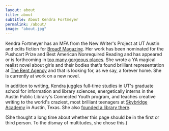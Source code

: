 ```yaml
---
layout: about
title: about
subtitle: About Kendra Fortmeyer
permalink: /about/
image: "about.jpg"
---
```


Kendra Fortmeyer has an MFA from the New Writer's Project at UT Austin and edits fiction for [Broad! Magazine](http://broadzine.com/about/meet-the-staff/). Her work has been nominated for
the Pushcart Prize and Best American Nonrequired Reading and has appeared or is forthcoming in [too many gorgeous places](http://kendrafortmeyer.com/#1).
She wrote a YA magical
realist novel about girls and their bodies that's found brilliant
representation at [The Bent Agency](http://www.thebentagency.com/) and that is looking for, as we say, a forever home. She is currently at work on a new novel.

In addition to writing, Kendra juggles full-time studies in UT's graduate
school for information and library sciences, energetically interns in the
Austin Public Library's Connected Youth program, and teaches creative
writing to the world's craziest, most brilliant teenagers at [Skybridge
Academy](http://www.skybridgeatx.com/staff/) in Austin, Texas.
She also [founded a library there](https://theamazingskybrary.wordpress.com/).

(She thought a long time about whether this page should be in the first
 or third person. To the dismay of multitudes, she chose this.)
